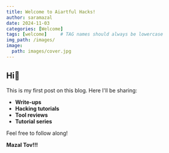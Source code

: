 ```yaml
---
title: Welcome to Aiartful Hacks!
author: saramazal
date: 2024-11-03
categories: [Welcome]
tags: [welcome]     # TAG names should always be lowercase
img_path: /images/
image:
  path: images/cover.jpg
---
```



## Hi👋

This is my first post on this blog. Here I'll be sharing:

- **Write-ups**
- **Hacking tutorials**
- **Tool reviews**
- **Tutorial series**

Feel free to follow along!

**Mazal Tov!!!**
